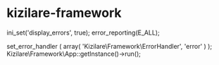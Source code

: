 kizilare-framework
==================

ini_set('display_errors', true);
error_reporting(E_ALL);

set_error_handler ( array( 'Kizilare\Framework\ErrorHandler', 'error' ) );
Kizilare\Framework\App::getInstance()->run();

